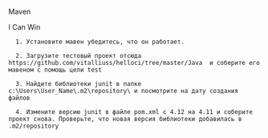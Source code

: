 Maven


I Can Win

      1. Установите мавен убедитесь, что он работает.

      2. Загрузите тестовый проект отсюда https://github.com/vitalliuss/helloci/tree/master/Java  и соберите его мавеном с помощь цели test

      3. Найдите библиотеки junit в папке c:\Users\User_Name\.m2\repository\ и посмотрите на дату создания файлов

      4. Измените версию junit в файле pom.xml c 4.12 на 4.11 и соберите проект снова. Проверьте, что новая версия библиотеки добавилась в .m2/repository
